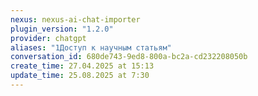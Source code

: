 ```yaml
---
nexus: nexus-ai-chat-importer
plugin_version: "1.2.0"
provider: chatgpt
aliases: "1Доступ к научным статьям"
conversation_id: 680de743-9ed8-800a-bc2a-cd232208050b
create_time: 27.04.2025 at 15:13
update_time: 25.08.2025 at 7:30
---
```

